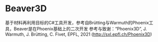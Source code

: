 # Beaver3D
基于材料再利用目标的C#工具开发，参考自Brütting与Warmuth的Phoenix工具，Beaver是在Phoenix基础上的二次开发
参考与致谢：“Phoenix3D”, J. Warmuth, J. Brütting, C. Fivet, EPFL, 2021 (http://sxl.epfl.ch/Phoenix3D)
